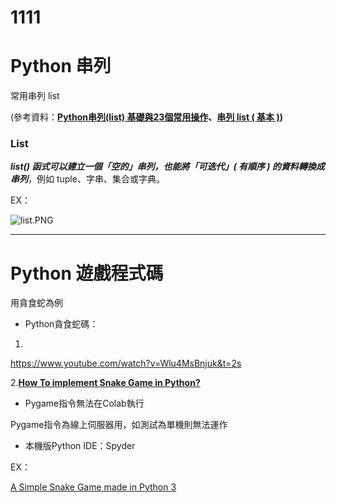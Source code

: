 # 1111

# Python 串列

常用串列 list

(參考資料：**[Python串列(list) 基礎與23個常用操作](https://selflearningsuccess.com/python-list/)、[串列 list ( 基本 )](https://steam.oxxostudio.tw/category/python/basic/list.html))**

### List

***list() 函式可以建立一個「空的」串列，也能將「可迭代」( 有順序 ) 的資料轉換成串列***，例如 tuple、字串、集合或字典。

EX：

![list.PNG](https://i.imgur.com/YLTrTDa.png)

---

# Python 遊戲程式碼

用貪食蛇為例

- Python貪食蛇碼：

1.

https://www.youtube.com/watch?v=Wlu4MsBnjuk&t=2s

2.****[How To implement Snake Game in Python?](https://www.edureka.co/blog/snake-game-with-pygame/)****

- Pygame指令無法在Colab執行

Pygame指令為線上伺服器用，如測試為單機則無法運作

- 本機版Python IDE：Spyder

EX：

[A Simple Snake Game made in Python 3](https://gist.github.com/wynand1004/ec105fd2f457b10d971c09586ec44900)
